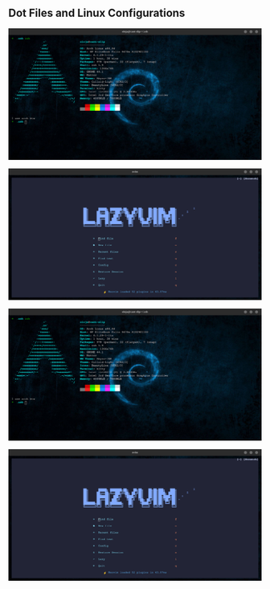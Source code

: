 ## Dot Files and Linux Configurations

![ZSH](./kitty.png)

![LAZYVIM](./lazyvim.png)



![ZSH](./kitty.png)

![LAZYVIM](./lazyvim.png)
